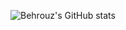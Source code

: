 ![Behrouz's GitHub stats](https://github-readme-stats.vercel.app/api?username=bkhezry&include_all_commits=true&show_icons=true&theme=tokyonight)
